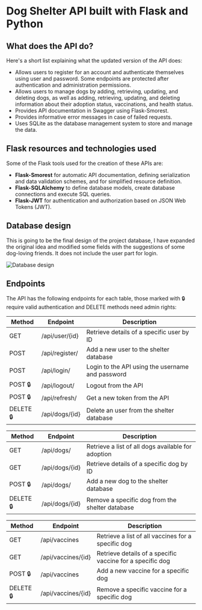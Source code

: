 # Dog Shelter API built with Flask and Python

## What does the API do?

Here's a short list explaining what the updated version of the API does:

- Allows users to register for an account and authenticate themselves using user and password. Some endpoints are protected after authentication and administration permissions.
- Allows users to manage dogs by adding, retrieving, updating, and deleting dogs, as well as adding, retrieving, updating, and deleting information about their adoption status, vaccinations, and health status.
- Provides API documentation in Swagger using Flask-Smorest.
- Provides informative error messages in case of failed requests.
- Uses SQLite as the database management system to store and manage the data.

## Flask resources and technologies used

Some of the Flask tools used for the creation of these APIs are:

- **Flask-Smorest** for automatic API documentation, defining serialization and data validation schemes, and for simplified resource definition.
- **Flask-SQLAlchemy** to define database models, create database connections and execute SQL queries.
- **Flask-JWT** for authentication and authorization based on JSON Web Tokens (JWT).

## Database design

This is going to be the final design of the project database, I have expanded the original idea and modified some fields with the suggestions of some dog-loving friends. It does not include the user part for login.

![Database design](https://i.imgur.com/Pb1dSrf.png)

## Endpoints

The API has the following endpoints for each table, those marked with 🔒 require valid authentication and DELETE methods need admin rights:

| Method | Endpoint | Description |
| ------ | -------- | ----------- |
| GET | /api/user/{id} | Retrieve details of a specific user by ID |
| POST | /api/register/ | Add a new user to the shelter database |
| POST | /api/login/ | Login to the API using the username and password |
| POST 🔒 | /api/logout/ | Logout from the API |
| POST 🔒 | /api/refresh/ | Get a new token from the API |
| DELETE 🔒 | /api/dogs/{id} | Delete an user from the shelter database |

| Method | Endpoint | Description |
| ------ | -------- | ----------- |
| GET | /api/dogs/ | Retrieve a list of all dogs available for adoption |
| GET | /api/dogs/{id} | Retrieve details of a specific dog by ID |
| POST 🔒 | /api/dogs/ | Add a new dog to the shelter database |
| DELETE 🔒 | /api/dogs/{id} | Remove a specific dog from the shelter database |

| Method | Endpoint | Description |
| ------ | -------- | ----------- |
| GET | /api/vaccines | Retrieve a list of all vaccines for a specific dog |
| GET | /api/vaccines/{id} | Retrieve details of a specific vaccine for a specific dog |
| POST 🔒 | /api/vaccines | Add a new vaccine for a specific dog |
| DELETE 🔒 | /api/vaccines/{id} | Remove a specific vaccine for a specific dog |

